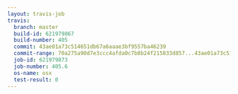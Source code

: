 ```yaml
---
layout: travis-job
travis:
  branch: master
  build-id: 621979867
  build-number: 405
  commit: 43ae01a73c514651db67a6aaae3bf9557ba46239
  commit-range: 70a275a90d7e3ccc4afda0c7b8b24f215833d857...43ae01a73c514651db67a6aaae3bf9557ba46239
  job-id: 621979873
  job-number: 405.6
  os-name: osx
  test-result: 0
---
```

